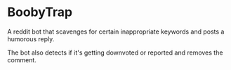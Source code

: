 # BoobyTrap

A reddit bot that scavenges for certain inappropriate keywords and posts a humorous reply.

The bot also detects if it's getting downvoted or reported and removes the comment.
